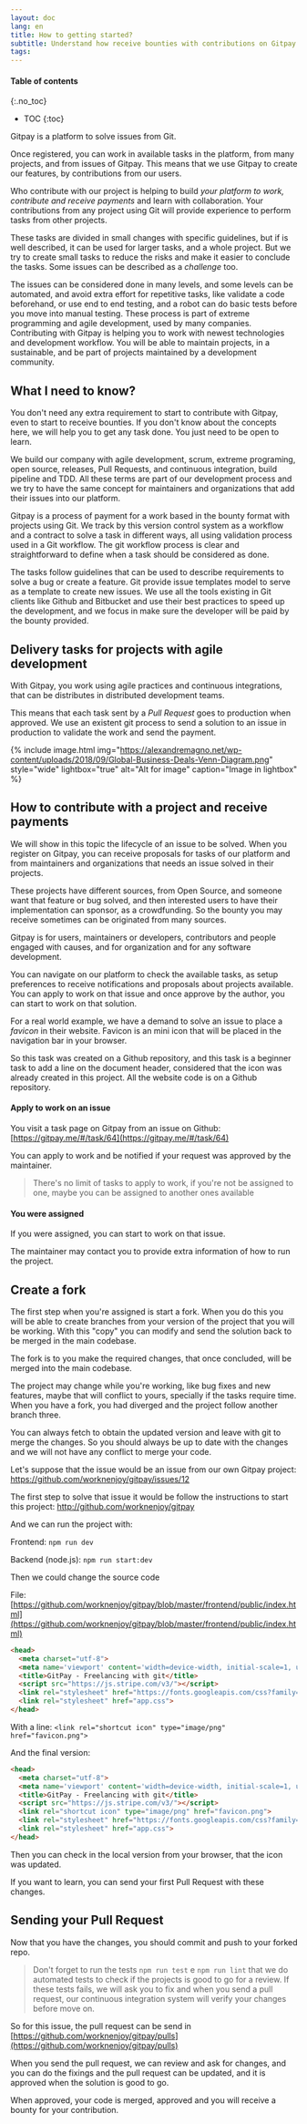 ```yaml
---
layout: doc
lang: en
title: How to getting started?
subtitle: Understand how receive bounties with contributions on Gitpay
tags:
---
```


#### Table of contents
{:.no_toc}
* TOC
{:toc}

Gitpay is a platform to solve issues from Git. 

Once registered, you can work in available tasks in the platform, from many projects, and from issues of Gitpay. This means that we use Gitpay to create our features, by contributions from our users.

Who contribute with our project is helping to build *your platform to work, contribute and receive payments* and learn with collaboration. Your contributions from any project using Git will provide experience to perform tasks from other projects.

These tasks are divided in small changes with specific guidelines, but if is well described, it can be used for larger tasks, and a whole project. But we try to create small tasks to reduce the risks and make it easier to conclude the tasks. Some issues can be described as a _challenge_ too.

The issues can be considered done in many levels, and some levels can be automated, and avoid extra effort for repetitive tasks, like validate a code beforehand, or use end to end testing, and a robot can do basic tests before you move into manual testing. These process is part of extreme programming and agile development, used by many companies. Contributing with Gitpay is helping you to work with newest technologies and development workflow. You will be able to maintain projects, in a sustainable, and be part of projects maintained by a development community.

## What I need to know?

You don't need any extra requirement to start to contribute with Gitpay, even to start to receive bounties. If you don't know about the concepts here, we will help you to get any task done. You just need to be open to learn.

We build our company with agile development, scrum, extreme programing, open source, releases, Pull Requests, and continuous integration, build pipeline and TDD. All these terms are part of our development process and we try to have the same concept for maintainers and organizations that add their issues into our platform.

Gitpay is a process of payment for a work based in the bounty format with projects using Git. We track by this version control system as a workflow and a contract to solve a task in different ways, all using validation process used in a Git workflow. The git workflow process is clear and straightforward to define when a task should be considered as done.

The tasks follow guidelines that can be used to describe requirements to solve a bug or create a feature. Git provide issue templates model to serve as a template to create new issues. We use all the tools existing in Git clients like Github and Bitbucket and use their best practices to speed up the development, and we focus in make sure the developer will be paid by the bounty provided.


## Delivery tasks for projects with agile development

With Gitpay, you work using agile practices and continuous integrations, that can be distributes in distributed development teams.

This means that each task sent by a *Pull Request* goes to production when approved. We use an existent git process to send a solution to an issue in production to validate the work and send the payment.

{% include image.html img="https://alexandremagno.net/wp-content/uploads/2018/09/Global-Business-Deals-Venn-Diagram.png" style="wide" lightbox="true" alt="Alt for image" caption="Image in lightbox" %}

## How to contribute with a project and receive payments
We will show in this topic the lifecycle of an issue to be solved. When you register on Gitpay, you can receive proposals for tasks of our platform and from maintainers and organizations that needs an issue solved in their projects.

These projects have different sources, from Open Source, and someone want that feature or bug solved, and then interested users to have their implementation can sponsor, as a crowdfunding. So the bounty you may receive sometimes can be originated from many sources.

Gitpay is for users, maintainers or developers, contributors and people engaged with causes, and for organization and for any software development.

You can navigate on our platform to check the available tasks, as setup preferences to receive notifications and proposals about projects available. You can apply to work on that issue and once approve by the author, you can start to work on that solution.

For a real world example, we have a demand to solve an issue to place a *favicon* in their website. Favicon is an mini icon that will be placed in the navigation bar in your browser.

So this task was created on a Github repository, and this task is a beginner task to add a line on the document header, considered that the icon was already created in this project. All the website code is on a Github repository.

#### Apply to work on an issue

You visit a task page on Gitpay from an issue on Github: [https://gitpay.me/#/task/64](https://gitpay.me/#/task/64)

You can apply to work and be notified if your request was approved by the maintainer.

> There's no limit of tasks to apply to work, if you're not be assigned to one, maybe you can be assigned to another ones available

#### You were assigned

If you were assigned, you can start to work on that issue.

The maintainer may contact you to provide extra information of how to run the project.

## Create a fork

The first step when you're assigned is start a fork. When you do this you will be able to create branches from your version of the project that you will be working. With this "copy" you can modify and send the solution back to be merged in the main codebase.

The fork is to you make the required changes, that once concluded, will be merged into the main codebase.

The project may change while you're working, like bug fixes and new features, maybe that will conflict to yours, specially if the tasks require time. When you have a fork, you had diverged and the project follow another branch three. 

You can always fetch to obtain the updated version and leave with git to merge the changes. So you should always be up to date with the changes and we will not have any conflict to merge your code.

Let's suppose that the issue would be an issue from our own Gitpay project: https://github.com/worknenjoy/gitpay/issues/12

The first step to solve that issue it would be follow the instructions to start this project: http://github.com/worknenjoy/gitpay

And we can run the project with:

Frontend: `npm run dev`

Backend (node.js): `npm run start:dev`

Then we could change the source code

File: [https://github.com/worknenjoy/gitpay/blob/master/frontend/public/index.html](https://github.com/worknenjoy/gitpay/blob/master/frontend/public/index.html)
```html
<head>
  <meta charset="utf-8">
  <meta name='viewport' content='width=device-width, initial-scale=1, user-scalable=no' />
  <title>GitPay - Freelancing with git</title>
  <script src="https://js.stripe.com/v3/"></script>
  <link rel="stylesheet" href="https://fonts.googleapis.com/css?family=Roboto:300,400,500">
  <link rel="stylesheet" href="app.css">
</head>
```

With a line: `<link rel="shortcut icon" type="image/png" href="favicon.png">`

And the final version:

```html
<head>
  <meta charset="utf-8">
  <meta name='viewport' content='width=device-width, initial-scale=1, user-scalable=no' />
  <title>GitPay - Freelancing with git</title>
  <script src="https://js.stripe.com/v3/"></script>
  <link rel="shortcut icon" type="image/png" href="favicon.png">
  <link rel="stylesheet" href="https://fonts.googleapis.com/css?family=Roboto:300,400,500">
  <link rel="stylesheet" href="app.css">
</head>
```

Then you can check in the local version from your browser, that the icon was updated.

If you want to learn, you can send your first Pull Request with these changes.


## Sending your Pull Request

Now that you have the changes, you should commit and push to your forked repo.

> Don't forget to run the tests `npm run test` e `npm run lint` that we do automated tests to check if the projects is good to go for a review. If these tests fails, we will ask you to fix and when you send a pull request, our continuous integration system will verify your changes before move on.

So for this issue, the pull request can be send in [https://github.com/worknenjoy/gitpay/pulls](https://github.com/worknenjoy/gitpay/pulls)

When you send the pull request, we can review and ask for changes, and you can do the fixings and the pull request can be updated, and it is approved when the solution is good to go.

When approved, your code is merged, approved and you will receive a bounty for your contribution.
